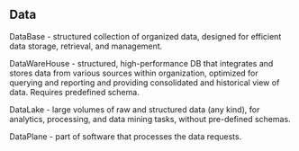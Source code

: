 Data
-

DataBase - structured collection of organized data,
designed for efficient data storage, retrieval, and management.

DataWareHouse - structured, high-performance DB
that integrates and stores data from various sources within organization,
optimized for querying and reporting and providing consolidated and historical view of data.
Requires predefined schema.

DataLake - large volumes of raw and structured data (any kind),
for analytics, processing, and data mining tasks,
without pre-defined schemas.

DataPlane - part of software that processes the data requests.
